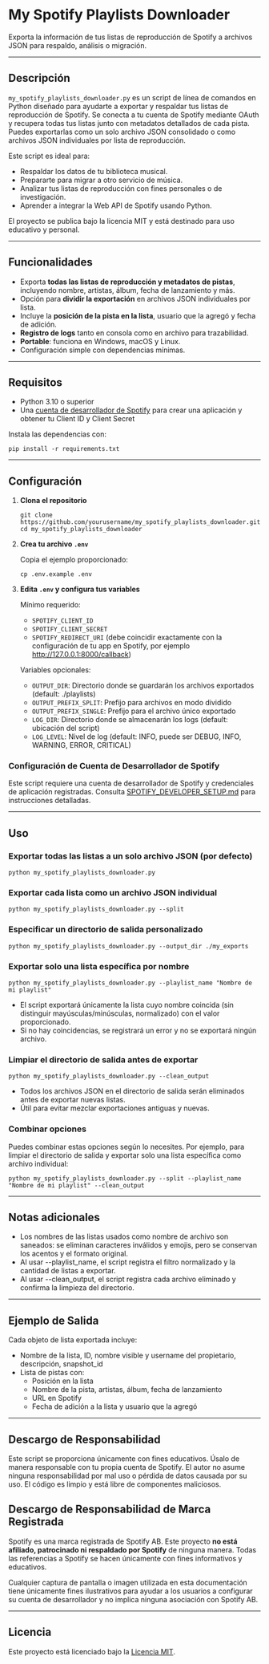 # My Spotify Playlists Downloader

Exporta la información de tus listas de reproducción de Spotify a archivos JSON para respaldo, análisis o migración.

---

## Descripción

`my_spotify_playlists_downloader.py` es un script de línea de comandos en Python diseñado para ayudarte a exportar y
respaldar tus listas de reproducción de Spotify. Se conecta a tu cuenta de Spotify mediante OAuth y recupera todas tus
listas junto con metadatos detallados de cada pista. Puedes exportarlas como un solo archivo JSON consolidado o como
archivos JSON individuales por lista de reproducción.

Este script es ideal para:

- Respaldar los datos de tu biblioteca musical.
- Prepararte para migrar a otro servicio de música.
- Analizar tus listas de reproducción con fines personales o de investigación.
- Aprender a integrar la Web API de Spotify usando Python.

El proyecto se publica bajo la licencia MIT y está destinado para uso educativo y personal.

---

## Funcionalidades

- Exporta **todas las listas de reproducción y metadatos de pistas**, incluyendo nombre, artistas, álbum, fecha de
  lanzamiento y más.
- Opción para **dividir la exportación** en archivos JSON individuales por lista.
- Incluye la **posición de la pista en la lista**, usuario que la agregó y fecha de adición.
- **Registro de logs** tanto en consola como en archivo para trazabilidad.
- **Portable**: funciona en Windows, macOS y Linux.
- Configuración simple con dependencias mínimas.

---

## Requisitos

- Python 3.10 o superior
- Una [cuenta de desarrollador de Spotify](SPOTIFY_DEVELOPER_SETUP.md) para crear una aplicación y obtener tu Client ID
  y Client Secret

Instala las dependencias con:

```shell
pip install -r requirements.txt
```

---

## Configuración

1. **Clona el repositorio**

    ```shell
    git clone https://github.com/yourusername/my_spotify_playlists_downloader.git
    cd my_spotify_playlists_downloader
    ```

2. **Crea tu archivo `.env`**

   Copia el ejemplo proporcionado:

    ```shell
    cp .env.example .env
    ```

3. **Edita `.env` y configura tus variables**

   Mínimo requerido:

    - `SPOTIFY_CLIENT_ID`
    - `SPOTIFY_CLIENT_SECRET`
    - `SPOTIFY_REDIRECT_URI` (debe coincidir exactamente con la configuración de tu app en Spotify, por
      ejemplo <http://127.0.0.1:8000/callback>)

   Variables opcionales:

    - `OUTPUT_DIR`: Directorio donde se guardarán los archivos exportados (default: ./playlists)
    - `OUTPUT_PREFIX_SPLIT`: Prefijo para archivos en modo dividido
    - `OUTPUT_PREFIX_SINGLE`: Prefijo para el archivo único exportado
    - `LOG_DIR`: Directorio donde se almacenarán los logs (default: ubicación del script)
    - `LOG_LEVEL`: Nivel de log (default: INFO, puede ser DEBUG, INFO, WARNING, ERROR, CRITICAL)

### Configuración de Cuenta de Desarrollador de Spotify

Este script requiere una cuenta de desarrollador de Spotify y credenciales de aplicación registradas.
Consulta [SPOTIFY_DEVELOPER_SETUP.md](SPOTIFY_DEVELOPER_SETUP.md) para instrucciones detalladas.

---

## Uso

### Exportar todas las listas a un solo archivo JSON (por defecto)

```shell
python my_spotify_playlists_downloader.py
```

### Exportar cada lista como un archivo JSON individual

```shell
python my_spotify_playlists_downloader.py --split
```

### Especificar un directorio de salida personalizado

```shell
python my_spotify_playlists_downloader.py --output_dir ./my_exports
```

### Exportar solo una lista específica por nombre

```shell
python my_spotify_playlists_downloader.py --playlist_name "Nombre de mi playlist"
```

- El script exportará únicamente la lista cuyo nombre coincida (sin distinguir mayúsculas/minúsculas, normalizado) con
  el valor proporcionado.
- Si no hay coincidencias, se registrará un error y no se exportará ningún archivo.

### Limpiar el directorio de salida antes de exportar

```shell
python my_spotify_playlists_downloader.py --clean_output
```

- Todos los archivos JSON en el directorio de salida serán eliminados antes de exportar nuevas listas.
- Útil para evitar mezclar exportaciones antiguas y nuevas.

### Combinar opciones

Puedes combinar estas opciones según lo necesites. Por ejemplo, para limpiar el directorio de salida y exportar solo una
lista específica como archivo individual:

```shell
python my_spotify_playlists_downloader.py --split --playlist_name "Nombre de mi playlist" --clean_output
```

---

## Notas adicionales

- Los nombres de las listas usados como nombre de archivo son saneados: se eliminan caracteres inválidos y emojis, pero
  se conservan los acentos y el formato original.
- Al usar --playlist_name, el script registra el filtro normalizado y la cantidad de listas a exportar.
- Al usar --clean_output, el script registra cada archivo eliminado y confirma la limpieza del directorio.

---

## Ejemplo de Salida

Cada objeto de lista exportada incluye:

- Nombre de la lista, ID, nombre visible y username del propietario, descripción, snapshot_id
- Lista de pistas con:
  - Posición en la lista
  - Nombre de la pista, artistas, álbum, fecha de lanzamiento
  - URL en Spotify
  - Fecha de adición a la lista y usuario que la agregó

---

## Descargo de Responsabilidad

Este script se proporciona únicamente con fines educativos.
Úsalo de manera responsable con tu propia cuenta de Spotify.
El autor no asume ninguna responsabilidad por mal uso o pérdida de datos causada por su uso.
El código es limpio y está libre de componentes maliciosos.

## Descargo de Responsabilidad de Marca Registrada

Spotify es una marca registrada de Spotify AB.
Este proyecto **no está afiliado, patrocinado ni respaldado por Spotify** de ninguna manera.
Todas las referencias a Spotify se hacen únicamente con fines informativos y educativos.

Cualquier captura de pantalla o imagen utilizada en esta documentación tiene únicamente fines ilustrativos para ayudar a
los usuarios a configurar su cuenta de desarrollador y no implica ninguna asociación con Spotify AB.

---

## Licencia

Este proyecto está licenciado bajo la [Licencia MIT](../../LICENSE).
